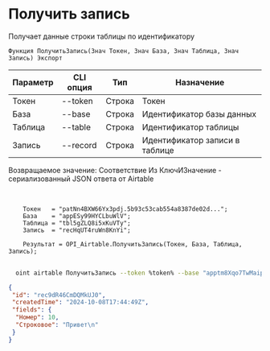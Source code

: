 ﻿---
sidebar_position: 2
---

# Получить запись
 Получает данные строки таблицы по идентификатору



`Функция ПолучитьЗапись(Знач Токен, Знач База, Знач Таблица, Знач Запись) Экспорт`

  | Параметр | CLI опция | Тип | Назначение |
  |-|-|-|-|
  | Токен | --token | Строка | Токен |
  | База | --base | Строка | Идентификатор базы данных |
  | Таблица | --table | Строка | Идентификатор таблицы |
  | Запись | --record | Строка | Идентификатор записи в таблице |

  
  Возвращаемое значение:   Соответствие Из КлючИЗначение - сериализованный JSON ответа от Airtable

<br/>




```bsl title="Пример кода"
    Токен   = "patNn4BXW66Yx3pdj.5b93c53cab554a8387de02d...";
    База    = "appESy99HYCLbuWlV";
    Таблица = "tbl5gZLQ8i5xKuVTy";
    Запись  = "recHqUT4ruWn8KnYi";

    Результат = OPI_Airtable.ПолучитьЗапись(Токен, База, Таблица, Запись);
```



```sh title="Пример команды CLI"
    
  oint airtable ПолучитьЗапись --token %token% --base "apptm8Xqo7TwMaipQ" --table "tbl9G4jVoTJpxYwSY" --record "recV6DxeLQMBNJrUk"

```

```json title="Результат"
{
 "id": "rec9dR46CmDQMkUJ0",
 "createdTime": "2024-10-08T17:44:49Z",
 "fields": {
  "Номер": 10,
  "Строковое": "Привет\n"
 }
}
```
